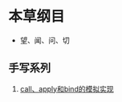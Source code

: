 # 本草纲目

- 望、闻、问、切
## 手写系列

1. [call、apply和bind的模拟实现](https://github.com/Smilepyt/MyBlog/blob/master/%E6%89%8B%E5%86%99%E7%B3%BB%E5%88%97/call%26apply%26bind.md)